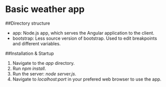 # Basic weather app

##Directory structure
  * app: Node.js app, which serves the Angular application to the client.
  * bootstrap: Less source version of bootstrap. Used to edit breakpoints and different variables.

##Installation & Startup
  1. Navigate to the *app* directory.
  2. Run *npm install*.
  3. Run the server: *node server.js*.
  4. Navigate to *localhost:port* in your prefered web browser to use the app.